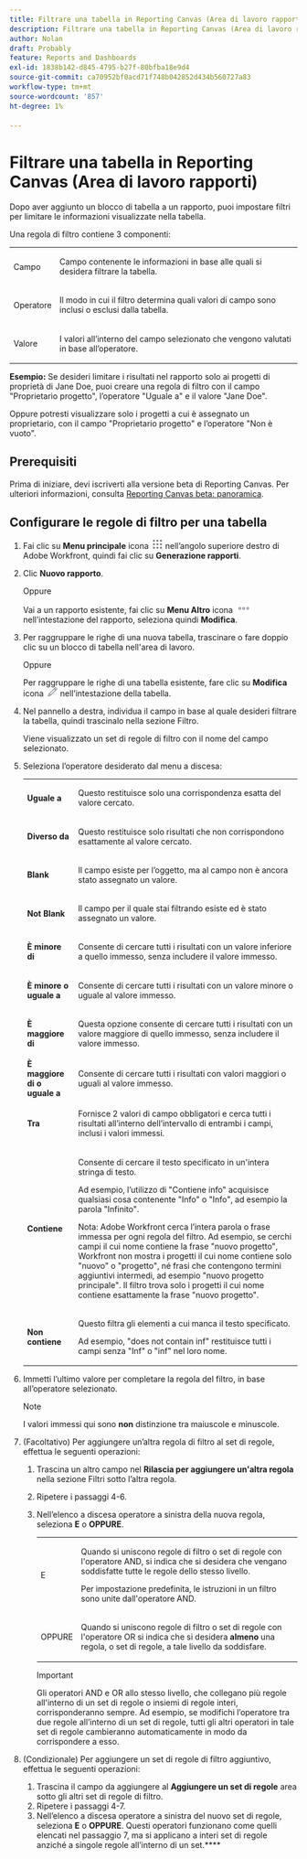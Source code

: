 ```yaml
---
title: Filtrare una tabella in Reporting Canvas (Area di lavoro rapporti)
description: Filtrare una tabella in Reporting Canvas (Area di lavoro rapporti)
author: Nolan
draft: Probably
feature: Reports and Dashboards
exl-id: 1838b142-d845-4795-b27f-80bfba18e9d4
source-git-commit: ca70952bf0acd71f748b042852d434b560727a83
workflow-type: tm+mt
source-wordcount: '857'
ht-degree: 1%

---
```



# Filtrare una tabella in Reporting Canvas (Area di lavoro rapporti)

Dopo aver aggiunto un blocco di tabella a un rapporto, puoi impostare filtri per limitare le informazioni visualizzate nella tabella.

Una regola di filtro contiene 3 componenti:

<table style="table-layout:auto"> 
 <col> 
 <col> 
 <tbody> 
  <tr> 
   <td role="rowheader">Campo</td> 
   <td> <p>Campo contenente le informazioni in base alle quali si desidera filtrare la tabella.</p> </td> 
  </tr> 
  <tr> 
   <td role="rowheader">Operatore</td> 
   <td> <p>Il modo in cui il filtro determina quali valori di campo sono inclusi o esclusi dalla tabella. </p> </td> 
  </tr> 
  <tr> 
   <td role="rowheader">Valore</td> 
   <td> <p>I valori all’interno del campo selezionato che vengono valutati in base all’operatore.</p> </td> 
  </tr> 
 </tbody> 
</table>

**Esempio:** Se desideri limitare i risultati nel rapporto solo ai progetti di proprietà di Jane Doe, puoi creare una regola di filtro con il campo &quot;Proprietario progetto&quot;, l’operatore &quot;Uguale a&quot; e il valore &quot;Jane Doe&quot;.

Oppure potresti visualizzare solo i progetti a cui è assegnato un proprietario, con il campo &quot;Proprietario progetto&quot; e l’operatore &quot;Non è vuoto&quot;.

## Prerequisiti

Prima di iniziare, devi iscriverti alla versione beta di Reporting Canvas. Per ulteriori informazioni, consulta [Reporting Canvas beta: panoramica](/help/quicksilver/product-announcements/betas/canvas-dashboards-beta/reporting-canvas-beta-overview.md).

## Configurare le regole di filtro per una tabella

1. Fai clic su **Menu principale** icona ![](assets/main-menu-icon.png) nell’angolo superiore destro di Adobe Workfront, quindi fai clic su **Generazione rapporti**.

1. Clic **Nuovo rapporto**.

   Oppure

   Vai a un rapporto esistente, fai clic su **Menu Altro** icona ![](assets/more-icon.png) nell’intestazione del rapporto, seleziona quindi **Modifica**.

1. Per raggruppare le righe di una nuova tabella, trascinare o fare doppio clic su un blocco di tabella nell&#39;area di lavoro.

   Oppure

   Per raggruppare le righe di una tabella esistente, fare clic su **Modifica** icona ![](assets/edit-icon.png) nell’intestazione della tabella.

1. Nel pannello a destra, individua il campo in base al quale desideri filtrare la tabella, quindi trascinalo nella sezione Filtro.

   Viene visualizzato un set di regole di filtro con il nome del campo selezionato.

1. Seleziona l’operatore desiderato dal menu a discesa:

   <table style="table-layout:auto"> 
    <col> 
    <col> 
    <tbody> 
     <tr> 
      <td role="rowheader"><strong>Uguale a</strong> </td> 
      <td> <p>Questo restituisce solo una corrispondenza esatta del valore cercato.</p> </td> 
     </tr> 
     <tr> 
      <td role="rowheader"><strong>Diverso da</strong> </td> 
      <td> <p>Questo restituisce solo risultati che non corrispondono esattamente al valore cercato.</p> </td> 
     </tr> 
     <tr> 
      <td role="rowheader"><strong>Blank</strong> </td> 
      <td> <p>Il campo esiste per l’oggetto, ma al campo non è ancora stato assegnato un valore.</p> </td> 
     </tr> 
     <tr> 
      <td role="rowheader"><strong>Not Blank</strong> </td> 
      <td> <p>Il campo per il quale stai filtrando esiste ed è stato assegnato un valore.</p> </td> 
     </tr> 
     <tr> 
      <td role="rowheader"><strong>È minore di</strong> </td> 
      <td> <p>Consente di cercare tutti i risultati con un valore inferiore a quello immesso, senza includere il valore immesso.</p> </td> 
     </tr> 
     <tr> 
      <td role="rowheader"><strong>È minore o uguale a</strong> </td> 
      <td> <p>Consente di cercare tutti i risultati con un valore minore o uguale al valore immesso.</p> </td> 
     </tr> 
     <tr> 
      <td role="rowheader"><strong>È maggiore di</strong> </td> 
      <td> <p>Questa opzione consente di cercare tutti i risultati con un valore maggiore di quello immesso, senza includere il valore immesso.</p> </td> 
     </tr> 
     <tr> 
      <td role="rowheader"><strong>È maggiore di o uguale a</strong> </td> 
      <td> <p>Consente di cercare tutti i risultati con valori maggiori o uguali al valore immesso.</p> </td> 
     </tr> 
     <tr> 
      <td role="rowheader"><strong>Tra</strong> </td> 
      <td> <p>Fornisce 2 valori di campo obbligatori e cerca tutti i risultati all’interno dell’intervallo di entrambi i campi, inclusi i valori immessi.</p> </td> 
     </tr> 
     <tr> 
      <td role="rowheader"><strong>Contiene</strong> </td> 
      <td> <p>Consente di cercare il testo specificato in un'intera stringa di testo.</p> <p>Ad esempio, l’utilizzo di "Contiene info" acquisisce qualsiasi cosa contenente "Info" o "Info", ad esempio la parola "Infinito".</p> <p>Nota: Adobe Workfront cerca l’intera parola o frase immessa per ogni regola del filtro. Ad esempio, se cerchi campi il cui nome contiene la frase "nuovo progetto", Workfront non mostra i progetti il cui nome contiene solo "nuovo" o "progetto", né frasi che contengono termini aggiuntivi intermedi, ad esempio "nuovo progetto principale". Il filtro trova solo i progetti il cui nome contiene esattamente la frase "nuovo progetto".</p> </td> 
     </tr> 
     <tr> 
      <td role="rowheader"><strong>Non contiene</strong> </td> 
      <td> <p>Questo filtra gli elementi a cui manca il testo specificato.</p> <p>Ad esempio, "does not contain inf" restituisce tutti i campi senza "Inf" o "inf" nel loro nome.</p> </td> 
     </tr> 
    </tbody> 
   </table>

1. Immetti l’ultimo valore per completare la regola del filtro, in base all’operatore selezionato.

   >[!NOTE]
   >
   >I valori immessi qui sono **non** distinzione tra maiuscole e minuscole.

1. (Facoltativo) Per aggiungere un’altra regola di filtro al set di regole, effettua le seguenti operazioni:

   1. Trascina un altro campo nel **Rilascia per aggiungere un&#39;altra regola** nella sezione Filtri sotto l’altra regola.
   1. Ripetere i passaggi 4-6.
   1. Nell’elenco a discesa operatore a sinistra della nuova regola, seleziona **E** o **OPPURE**.

      <table style="table-layout:auto"> 
       <col> 
       </col> 
       <col> 
       </col> 
       <tbody> 
        <tr> 
         <td role="rowheader"> <p>E</p> </td> 
         <td> <p>Quando si uniscono regole di filtro o set di regole con l'operatore AND, si indica che si desidera che vengano soddisfatte tutte le regole dello stesso livello.</p> <p>Per impostazione predefinita, le istruzioni in un filtro sono unite dall'operatore AND.</p> </td> 
        </tr> 
        <tr> 
         <td role="rowheader"> <p>OPPURE</p> </td> 
         <td> <p>Quando si uniscono regole di filtro o set di regole con l'operatore OR si indica che si desidera <strong>almeno</strong> una regola, o set di regole, a tale livello da soddisfare.</p> </td> 
        </tr> 
       </tbody> 
      </table>

      >[!IMPORTANT]
      >
      >Gli operatori AND e OR allo stesso livello, che collegano più regole all&#39;interno di un set di regole o insiemi di regole interi, corrisponderanno sempre. Ad esempio, se modifichi l’operatore tra due regole all’interno di un set di regole, tutti gli altri operatori in tale set di regole cambieranno automaticamente in modo da corrispondere a esso.

1. (Condizionale) Per aggiungere un set di regole di filtro aggiuntivo, effettua le seguenti operazioni:

   1. Trascina il campo da aggiungere al **Aggiungere un set di regole** area sotto gli altri set di regole di filtro.
   1. Ripetere i passaggi 4-7.
   1. Nell’elenco a discesa operatore a sinistra del nuovo set di regole, seleziona **E** o **OPPURE**. Questi operatori funzionano come quelli elencati nel passaggio 7, ma si applicano a interi set di regole anziché a singole regole all’interno di un set.****
